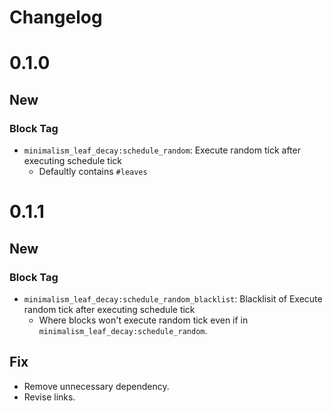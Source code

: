 # Changelog
# 0.1.0
## New
### Block Tag
- `minimalism_leaf_decay:schedule_random`: Execute random tick after executing schedule tick
  - Defaultly contains `#leaves`
# 0.1.1
## New
### Block Tag
- `minimalism_leaf_decay:schedule_random_blacklist`: Blacklisit of Execute random tick after executing schedule tick
  - Where blocks won't execute random tick even if in `minimalism_leaf_decay:schedule_random`.
## Fix
- Remove unnecessary dependency.
- Revise links.